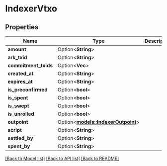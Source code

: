 # IndexerVtxo

## Properties

| Name                 | Type                                                      | Description | Notes      |
| -------------------- | --------------------------------------------------------- | ----------- | ---------- |
| **amount**           | Option<**String**>                                        |             | [optional] |
| **ark_txid**         | Option<**String**>                                        |             | [optional] |
| **commitment_txids** | Option<**Vec<String>**>                                   |             | [optional] |
| **created_at**       | Option<**String**>                                        |             | [optional] |
| **expires_at**       | Option<**String**>                                        |             | [optional] |
| **is_preconfirmed**  | Option<**bool**>                                          |             | [optional] |
| **is_spent**         | Option<**bool**>                                          |             | [optional] |
| **is_swept**         | Option<**bool**>                                          |             | [optional] |
| **is_unrolled**      | Option<**bool**>                                          |             | [optional] |
| **outpoint**         | Option<[**models::IndexerOutpoint**](IndexerOutpoint.md)> |             | [optional] |
| **script**           | Option<**String**>                                        |             | [optional] |
| **settled_by**       | Option<**String**>                                        |             | [optional] |
| **spent_by**         | Option<**String**>                                        |             | [optional] |

[[Back to Model list]](../README.md#documentation-for-models) [[Back to API list]](../README.md#documentation-for-api-endpoints) [[Back to README]](../README.md)
